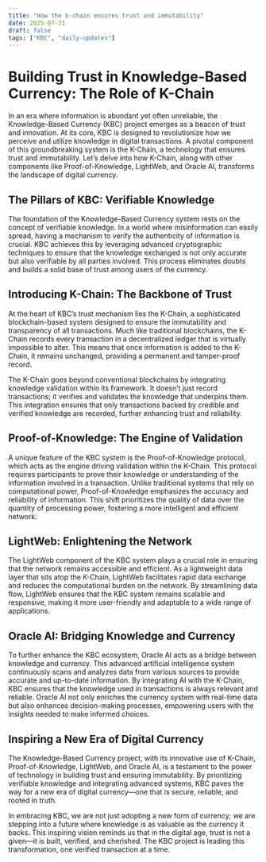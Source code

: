 ```yaml
---
title: "How the k-chain ensures trust and immutability"
date: 2025-07-31
draft: false
tags: ["KBC", "daily-updates"]
---
```


# Building Trust in Knowledge-Based Currency: The Role of K-Chain

In an era where information is abundant yet often unreliable, the Knowledge-Based Currency (KBC) project emerges as a beacon of trust and innovation. At its core, KBC is designed to revolutionize how we perceive and utilize knowledge in digital transactions. A pivotal component of this groundbreaking system is the K-Chain, a technology that ensures trust and immutability. Let’s delve into how K-Chain, along with other components like Proof-of-Knowledge, LightWeb, and Oracle AI, transforms the landscape of digital currency.

## The Pillars of KBC: Verifiable Knowledge

The foundation of the Knowledge-Based Currency system rests on the concept of verifiable knowledge. In a world where misinformation can easily spread, having a mechanism to verify the authenticity of information is crucial. KBC achieves this by leveraging advanced cryptographic techniques to ensure that the knowledge exchanged is not only accurate but also verifiable by all parties involved. This process eliminates doubts and builds a solid base of trust among users of the currency.

## Introducing K-Chain: The Backbone of Trust

At the heart of KBC’s trust mechanism lies the K-Chain, a sophisticated blockchain-based system designed to ensure the immutability and transparency of all transactions. Much like traditional blockchains, the K-Chain records every transaction in a decentralized ledger that is virtually impossible to alter. This means that once information is added to the K-Chain, it remains unchanged, providing a permanent and tamper-proof record.

The K-Chain goes beyond conventional blockchains by integrating knowledge validation within its framework. It doesn’t just record transactions; it verifies and validates the knowledge that underpins them. This integration ensures that only transactions backed by credible and verified knowledge are recorded, further enhancing trust and reliability.

## Proof-of-Knowledge: The Engine of Validation

A unique feature of the KBC system is the Proof-of-Knowledge protocol, which acts as the engine driving validation within the K-Chain. This protocol requires participants to prove their knowledge or understanding of the information involved in a transaction. Unlike traditional systems that rely on computational power, Proof-of-Knowledge emphasizes the accuracy and reliability of information. This shift prioritizes the quality of data over the quantity of processing power, fostering a more intelligent and efficient network.

## LightWeb: Enlightening the Network

The LightWeb component of the KBC system plays a crucial role in ensuring that the network remains accessible and efficient. As a lightweight data layer that sits atop the K-Chain, LightWeb facilitates rapid data exchange and reduces the computational burden on the network. By streamlining data flow, LightWeb ensures that the KBC system remains scalable and responsive, making it more user-friendly and adaptable to a wide range of applications.

## Oracle AI: Bridging Knowledge and Currency

To further enhance the KBC ecosystem, Oracle AI acts as a bridge between knowledge and currency. This advanced artificial intelligence system continuously scans and analyzes data from various sources to provide accurate and up-to-date information. By integrating AI with the K-Chain, KBC ensures that the knowledge used in transactions is always relevant and reliable. Oracle AI not only enriches the currency system with real-time data but also enhances decision-making processes, empowering users with the insights needed to make informed choices.

## Inspiring a New Era of Digital Currency

The Knowledge-Based Currency project, with its innovative use of K-Chain, Proof-of-Knowledge, LightWeb, and Oracle AI, is a testament to the power of technology in building trust and ensuring immutability. By prioritizing verifiable knowledge and integrating advanced systems, KBC paves the way for a new era of digital currency—one that is secure, reliable, and rooted in truth.

In embracing KBC, we are not just adopting a new form of currency; we are stepping into a future where knowledge is as valuable as the currency it backs. This inspiring vision reminds us that in the digital age, trust is not a given—it is built, verified, and cherished. The KBC project is leading this transformation, one verified transaction at a time.
